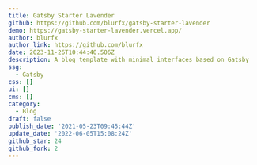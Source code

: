 ```yaml
---
title: Gatsby Starter Lavender
github: https://github.com/blurfx/gatsby-starter-lavender
demo: https://gatsby-starter-lavender.vercel.app/
author: blurfx
author_link: https://github.com/blurfx
date: 2023-11-26T10:44:40.506Z
description: A blog template with minimal interfaces based on Gatsby
ssg:
  - Gatsby
css: []
ui: []
cms: []
category:
  - Blog
draft: false
publish_date: '2021-05-23T09:45:44Z'
update_date: '2022-06-05T15:08:24Z'
github_star: 24
github_fork: 2
---
```

